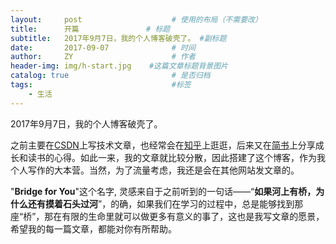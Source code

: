 ```yaml
---
layout:     post                    # 使用的布局（不需要改）
title:      开篇               # 标题 
subtitle:   2017年9月7日，我的个人博客破壳了。 #副标题
date:       2017-09-07              # 时间
author:     ZY                      # 作者
header-img: img/h-start.jpg    #这篇文章标题背景图片
catalog: true                       # 是否归档
tags:                               #标签
    - 生活
---
```


2017年9月7日，我的个人博客破壳了。

之前主要在[CSDN][1]上写技术文章，也经常会在[知乎][2]上逛逛，后来又在[简书][3]上分享成长和读书的心得。如此一来，我的文章就比较分散，因此搭建了这个博客，作为我个人写作的大本营。当然，为了流量考虑，我还是会在其他网站发文章的。

"**Bridge for You**"这个名字, 灵感来自于之前听到的一句话——“**如果河上有桥，为什么还有摸着石头过河**”，的确，如果我们在学习的过程中，总是能够找到那座“桥”，那在有限的生命里就可以做更多有意义的事了，这也是我写文章的愿景，希望我的每一篇文章，都能对你有所帮助。


  [1]: http://blog.csdn.net/hzy38324
  [2]: https://www.zhihu.com/people/hong-ze-yang/activities
  [3]: http://www.jianshu.com/u/86696f09d988